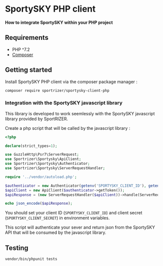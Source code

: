 # SportySKY PHP client

**How to integrate SportySKY within your PHP project**

## Requirements

 - PHP ^7.2
 - [Composer](https://getcomposer.org/)

## Getting started

Install SportySKY PHP client via the composer package manager :

```bash
composer require sportrizer/sportysky-client-php
```

### Integration with the SportySKY javascript library

This library is developed to work seemlessly with the SportySKY javascript library provided by SportRIZER. 

Create a php script that will be called by the javascript library :

```php
<?php

declare(strict_types=1);

use GuzzleHttp\Psr7\ServerRequest;
use Sportrizer\Sportysky\ApiClient;
use Sportrizer\Sportysky\Authenticator;
use Sportrizer\Sportysky\ServerRequestHandler;

require '../vendor/autoload.php';

$authenticator = new Authenticator(getenv('SPORTYSKY_CLIENT_ID'), getenv('SPORTYSKY_CLIENT_SECRET'));
$apiClient = new ApiClient($authenticator->getToken());
$apiResponse = (new ServerRequestHandler($apiClient))->handle(ServerRequest::fromGlobals());

echo json_encode($apiResponse);

```

You should set your client ID (`SPORTYSKY_CLIENT_ID`) and client secret (`SPORTYSKY_CLIENT_SECRET`) in environment variables.

This script will authenticate your sever and return json from the SportySKY API that will be consumed by the javascript library.

## Testing

```bash
vendor/bin/phpunit tests
```
